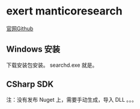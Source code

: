 # exert manticoresearch

[官网Github](https://github.com/manticoresoftware)

## Windows 安装

下载安装包安装。  searchd.exe 就是。

## CSharp SDK

注：没有发布 Nuget 上，需要手动生成，导入 DLL 。。。
